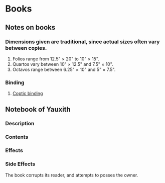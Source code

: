 # Books
## Notes on books

### Dimensions given are traditional, since actual sizes often vary between copies. 
1. Folios range from 12.5" × 20" to 10" × 15". 
1. Quartos vary between 10" × 12.5" and 7.5" × 10".
1. Octavos range between 6.25" × 10" and 5" × 7.5".

### Binding
1. [Coptic binding](https://en.wikipedia.org/wiki/Coptic_binding)

## Notebook of Yauxith
### Description
### Contents
### Effects
### Side Effects
The book corrupts its reader, and attempts to posses the owner.
